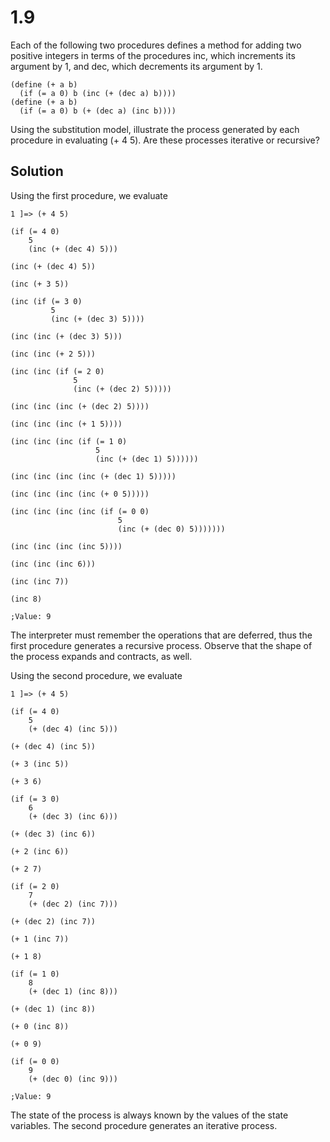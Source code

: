 # 1.9

Each of the following two procedures defines a method for adding two positive integers in terms of the procedures inc, which increments its argument by 1, and dec, which decrements its argument by 1.

```
(define (+ a b)
  (if (= a 0) b (inc (+ (dec a) b))))
(define (+ a b)
  (if (= a 0) b (+ (dec a) (inc b))))
```

Using the substitution model, illustrate the process generated by each procedure in evaluating (+ 4 5). Are these processes iterative or recursive?

## Solution

Using the first procedure, we evaluate
```
1 ]=> (+ 4 5)

(if (= 4 0)
    5
    (inc (+ (dec 4) 5)))

(inc (+ (dec 4) 5))

(inc (+ 3 5))

(inc (if (= 3 0)
         5
         (inc (+ (dec 3) 5))))

(inc (inc (+ (dec 3) 5)))

(inc (inc (+ 2 5)))

(inc (inc (if (= 2 0)
              5
              (inc (+ (dec 2) 5)))))

(inc (inc (inc (+ (dec 2) 5))))

(inc (inc (inc (+ 1 5))))

(inc (inc (inc (if (= 1 0)
                   5
                   (inc (+ (dec 1) 5))))))

(inc (inc (inc (inc (+ (dec 1) 5)))))

(inc (inc (inc (inc (+ 0 5)))))

(inc (inc (inc (inc (if (= 0 0)
                        5
                        (inc (+ (dec 0) 5)))))))

(inc (inc (inc (inc 5))))

(inc (inc (inc 6)))

(inc (inc 7))

(inc 8)

;Value: 9
```

The interpreter must remember the operations that are deferred, thus the first procedure generates a recursive process. Observe that the shape of the process expands and contracts, as well.

Using the second procedure, we evaluate
```
1 ]=> (+ 4 5)

(if (= 4 0)
    5
    (+ (dec 4) (inc 5)))

(+ (dec 4) (inc 5))

(+ 3 (inc 5))

(+ 3 6)

(if (= 3 0)
    6
    (+ (dec 3) (inc 6)))

(+ (dec 3) (inc 6))

(+ 2 (inc 6))

(+ 2 7)

(if (= 2 0)
    7
    (+ (dec 2) (inc 7)))

(+ (dec 2) (inc 7))

(+ 1 (inc 7))

(+ 1 8)

(if (= 1 0)
    8
    (+ (dec 1) (inc 8)))

(+ (dec 1) (inc 8))

(+ 0 (inc 8))

(+ 0 9)

(if (= 0 0)
    9
    (+ (dec 0) (inc 9)))

;Value: 9
```

The state of the process is always known by the values of the state variables. The second procedure generates an iterative process.
